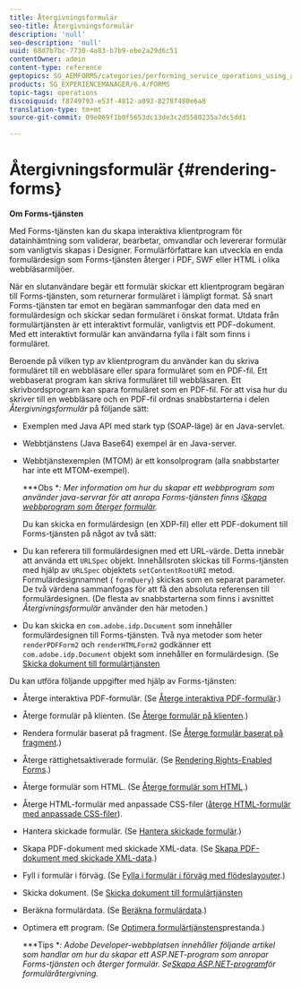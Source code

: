 ```yaml
---
title: Återgivningsformulär
seo-title: Återgivningsformulär
description: 'null'
seo-description: 'null'
uuid: 68d7b7bc-7730-4a83-b7b9-ebe2a29d6c51
contentOwner: admin
content-type: reference
geptopics: SG_AEMFORMS/categories/performing_service_operations_using_apis
products: SG_EXPERIENCEMANAGER/6.4/FORMS
topic-tags: operations
discoiquuid: f8749793-e53f-4812-a093-8278f480e6a8
translation-type: tm+mt
source-git-commit: 09e069f1b0f5653dc13de3c2d5580235a7dc5dd1

---
```



# Återgivningsformulär {#rendering-forms}

**Om Forms-tjänsten**

Med Forms-tjänsten kan du skapa interaktiva klientprogram för datainhämtning som validerar, bearbetar, omvandlar och levererar formulär som vanligtvis skapas i Designer. Formulärförfattare kan utveckla en enda formulärdesign som Forms-tjänsten återger i PDF, SWF eller HTML i olika webbläsarmiljöer.

När en slutanvändare begär ett formulär skickar ett klientprogram begäran till Forms-tjänsten, som returnerar formuläret i lämpligt format. Så snart Forms-tjänsten tar emot en begäran sammanfogar den data med en formulärdesign och skickar sedan formuläret i önskat format. Utdata från formulärtjänsten är ett interaktivt formulär, vanligtvis ett PDF-dokument. Med ett interaktivt formulär kan användarna fylla i fält som finns i formuläret.

Beroende på vilken typ av klientprogram du använder kan du skriva formuläret till en webbläsare eller spara formuläret som en PDF-fil. Ett webbaserat program kan skriva formuläret till webbläsaren. Ett skrivbordsprogram kan spara formuläret som en PDF-fil. För att visa hur du skriver till en webbläsare och en PDF-fil ordnas snabbstarterna i delen *Återgivningsformulär* på följande sätt:

* Exemplen med Java API med stark typ (SOAP-läge) är en Java-servlet.
* Webbtjänstens (Java Base64) exempel är en Java-server.
* Webbtjänstexemplen (MTOM) är ett konsolprogram (alla snabbstarter har inte ett MTOM-exempel).

   ***Obs **: Mer information om hur du skapar ett webbprogram som använder java-servrar för att anropa Forms-tjänsten finns i[Skapa webbprogram som återger formulär](/help/forms/developing/creating-web-applications-renders-forms.md).*

   Du kan skicka en formulärdesign (en XDP-fil) eller ett PDF-dokument till Forms-tjänsten på något av två sätt:

* Du kan referera till formulärdesignen med ett URL-värde. Detta innebär att använda ett `URLSpec` objekt. Innehållsroten skickas till Forms-tjänsten med hjälp av `URLSpec` objektets `setContentRootURI` metod. Formulärdesignnamnet ( `formQuery`) skickas som en separat parameter. De två värdena sammanfogas för att få den absoluta referensen till formulärdesignen. (De flesta av snabbstarterna som finns i avsnittet *Återgivningsformulär* använder den här metoden.)
* Du kan skicka en `com.adobe.idp.Document` som innehåller formulärdesignen till Forms-tjänsten. Två nya metoder som heter `renderPDFForm2` och `renderHTMLForm2` godkänner ett `com.adobe.idp.Document` objekt som innehåller en formulärdesign. (Se [Skicka dokument till formulärtjänsten](/help/forms/developing/passing-documents-forms-service.md)

Du kan utföra följande uppgifter med hjälp av Forms-tjänsten:

* Återge interaktiva PDF-formulär. (Se [Återge interaktiva PDF-formulär](/help/forms/developing/rendering-interactive-pdf-forms.md).)
* Återge formulär på klienten. (Se [Återge formulär på klienten](/help/forms/developing/rendering-forms-client.md).)
* Rendera formulär baserat på fragment. (Se [Återge formulär baserat på fragment](/help/forms/developing/rendering-forms-based-fragments.md).)
* Återge rättighetsaktiverade formulär. (Se [Rendering Rights-Enabled Forms](/help/forms/developing/rendering-rights-enabled-forms.md).)
* Återge formulär som HTML. (Se [Återge formulär som HTML](/help/forms/developing/rendering-forms-html.md).)
* Återge HTML-formulär med anpassade CSS-filer ([återge HTML-formulär med anpassade CSS-filer](/help/forms/developing/rendering-html-forms-using-custom.md)).
* Hantera skickade formulär. (Se [Hantera skickade formulär](/help/forms/developing/handling-submitted-forms.md).)
* Skapa PDF-dokument med skickade XML-data. (Se [Skapa PDF-dokument med skickade XML-data](/help/forms/developing/creating-pdf-documents-submitted-xml.md).)
* Fyll i formulär i förväg. (Se [Fylla i formulär i förväg med flödeslayouter](/help/forms/developing/prepopulating-forms-flowable-layouts.md).)
* Skicka dokument. (Se [Skicka dokument till formulärtjänsten](/help/forms/developing/passing-documents-forms-service.md)
* Beräkna formulärdata. (Se [Beräkna formulärdata](/help/forms/developing/calculating-form-data.md).)
* Optimera ett program. (Se [Optimera formulärtjänstens](/help/forms/developing/optimizing-performance-forms-service.md)prestanda.)

   ***Tips **: Adobe Developer-webbplatsen innehåller följande artikel som handlar om hur du skapar ett ASP.NET-program som anropar Forms-tjänsten och återger formulär. Se[Skapa ASP.NET-program](https://www.adobe.com/devnet/livecycle/articles/asp_net.html)för formuläråtergivning.*

